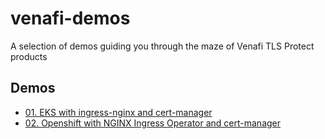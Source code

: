 # venafi-demos

A selection of demos guiding you through the maze of Venafi TLS Protect products

## Demos
* [01. EKS with ingress-nginx and cert-manager](demos/01-eks-ingress-nginx-cert-manager/README.md)
* [02. Openshift with NGINX Ingress Operator and cert-manager](demos/02-openshift-nginx-ingress-operator-cert-manager/README.md)
